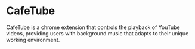# CafeTube
CafeTube is a chrome extension that controls the playback of YouTube videos, providing users with background music that adapts to their unique working environment.

